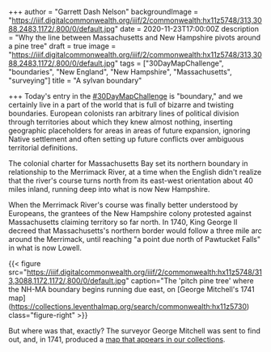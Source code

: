 +++
author = "Garrett Dash Nelson"
backgroundImage = "https://iiif.digitalcommonwealth.org/iiif/2/commonwealth:hx11z5748/313,3088,2483,1172/,800/0/default.jpg"
date = 2020-11-23T17:00:00Z
description = "Why the line between Massachusetts and New Hampshire pivots around a pine tree"
draft = true
image = "https://iiif.digitalcommonwealth.org/iiif/2/commonwealth:hx11z5748/313,3088,2483,1172/,800/0/default.jpg"
tags = ["30DayMapChallenge", "boundaries", "New England", "New Hampshire", "Massachusetts", "surveying"]
title = "A sylvan boundary"

+++
Today's entry in the [#30DayMapChallenge](https://twitter.com/search?q=from%3Abplmaps%20%2330DayMapChallenge) is "boundary," and we certainly live in a part of the world that is full of bizarre and twisting boundaries. European colonists ran arbitrary lines of political division through territories about which they knew almost nothing, inserting geographic placeholders for areas in areas of future expansion, ignoring Native settlement and often setting up future conflicts over ambiguous territorial definitions.

The colonial charter for Massachusetts Bay set its northern boundary in relationship to the Merrimack River, at a time when the English didn't realize that the river's course turns north from its east-west orientation about 40 miles inland, running deep into what is now New Hampshire.

When the Merrimack River's course was finally better understood by Europeans, the grantees of the New Hampshire colony protested against Massachusetts claiming territory so far north. In 1740, King George II decreed that Massachusetts's northern border would follow a three mile arc around the Merrimack, until reaching "a point due north of Pawtucket Falls" in what is now Lowell.

{{< figure src="https://iiif.digitalcommonwealth.org/iiif/2/commonwealth:hx11z5748/313,3088,1172,1172/,800/0/default.jpg" caption="The 'pitch pine tree' where the NH-MA boundary begins running due east, on \[George Mitchell's 1741 map\](https://collections.leventhalmap.org/search/commonwealth:hx11z5730) class="figure-right" >}}

But where was that, exactly? The surveyor George Mitchell was sent to find out, and, in 1741, produced a [map that appears in our collections](https://collections.leventhalmap.org/search/commonwealth:hx11z5730). 